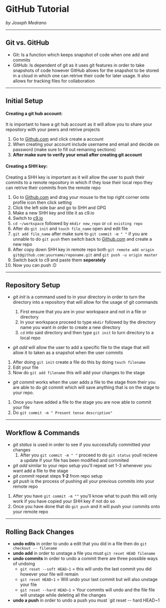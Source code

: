 # GitHub Tutorial

_by Joseph Medrano_

---
## Git vs. GitHub
* Git: Is a function which keeps snapshot of code when one add and commits  
* GitHub: Is dependent of git as it uses git features in order to take snapshots of code however GitHub allows for the snapshot to be stored in a cloud in which one can retrive their code for later usage. It also allows for tracking files for collaboration

---
## Initial Setup
#### Creating a git hub account:
It is important to have a git hub account as it will allow you to share your repository with your peers and retrive projects
1. Go to [Github.com](https://github.com/login) and click create a account
2. When creating your account include username and email and decide on password (make sure to fill out remaning sections)
3.  **After make sure to verify your email after creating git account** 

#### Creating a SHH key:  
Creating a SHH key is important as it will allow the user to push their commits to a remote repository in which if they lose their local repo they can retrive their commits from the remote repo
1. Go to [Github.com](https://github.com/login) and drag your mouse to the top right corner onto profile icon then click setting
2. Click the left side bar and go to SHH and GPG
3. Make a new SHH key and title it as c9.io
4. Switch to [c9.io](https://c9.io/)
5. `cd ~/workspace` followed by `mkdir new_repo` or `cd existing repo`
6. After do `git init` and `touch file_name` open and edit file
7. `git add file_name` after make sure to `git commit -m " "` if you are unnable to do `git push` then switch back to [Github.com](https://github.com/login) and create a new repo
8. After copy down SHH key in remote repo both `git remote add origin git@github.com:yourname/reponame.git` and `git push -u origin master`
9. Switch back to c9 and paste them **seperately**
10. Now you can push :D

---
## Repository Setup
* _git init_ is a command used to in your directory in order to turn the directory into a repository that will allow for the usage of git commands   
   1. First ensure that you are in your workspace and not in a file or directory
   2. In your workspace proceed to type `mkdir` followed by the directory name you want in order to create a new directory
   3. `cd` into said directory and then type `git init` to turn directory to a local repo

* _git add_ will allow the user to add a specific file to the stage that will allow it to taken as a snapshot when the user commits
1. After doing `git init` create a file do this by doing `touch filename` 
2. Edit your file
3. Now do `git add filename` this will add your changes to the stage

* _git commit_ works when the user adds a file to the stage from their you are able to do git commit which will save anything that is on the stage to your repo.
1. Once you have added a file to the stage you are now able to commit your file
2. Do `git commit -m " Present tense description"`

---
## Workflow & Commands
* _git status_ is used in order to see if you successfully committed your changes
   1. After you `git commit -m " "` proceed to do `git status` youll recieve a update if your file has been modified and commited  
* _git add_ similar to your repo setup you'll repeat set 1-3 whenever you want add a file to the stage
* _git commit_ repeat steps **1-2** from repo setup
* _git push_ is the process of pushing all your previous commits into your remote repo 
1. After you have `git commit -m ""` you'll know what to push this will only work if you have copied your SHH key if not do so
2. Once you have done that do `git push` and it will push your commits onto your remote repo

---
## Rolling Back Changes
* **undo edits** in order to undo a edit that you did in a file then  do `git checkout -- filename` 
* **undo add** in order to unstage a file you must `git reset HEAD filename`
* **undo commits** in order to undo a commit there are three possible ways of undoing 
   * `git reset --soft HEAD~1` = this will undo the last commit you did however your file will remain  
   * `git reset HEAD~1` = Will undo your last commit but will also unstage your file   
   * `git reset --hard HEAD~1` = Your commits will undo and the file file will unstage while deleting all the changes
* **undo a push** in order to undo a push you must `git reset -- hard HEAD~1

